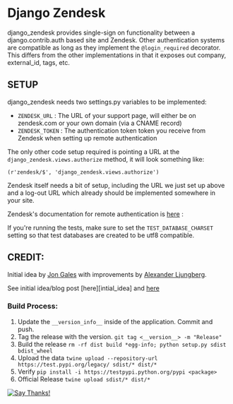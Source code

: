 # Django Zendesk

django_zendesk provides single-sign on functionality between a
django.contrib.auth based site and Zendesk. Other authentication
systems are compatible as long as they implement the
`@login_required` decorator.   This differs from the other
implementations in that it exposes out company, external_id, tags, etc.

## SETUP

django_zendesk needs two settings.py variables to be implemented:

 * `ZENDESK_URL` : The URL of your support page, will either be on
   zendesk.com or your own domain (via a CNAME record)
 * `ZENDESK_TOKEN` : The authentication token token you receive from
   Zendesk when setting up remote authentication

The only other code setup required is pointing a URL at the
`django_zendesk.views.authorize` method, it will look something like:
```
(r'zendesk/$', 'django_zendesk.views.authorize')
```

Zendesk itself needs a bit of setup, including the URL we just set up
above and a log-out URL which already should be implemented somewhere
in your site.

Zendesk's documentation for remote authentication is [here][remote_auth] :

If you're running the tests, make sure to set the `TEST_DATABASE_CHARSET`
setting so that test databases are created to be utf8 compatible.

## CREDIT:

Initial idea by [Jon Gales](mailto:me@jongales.com) with improvements
by [Alexander Ljungberg](mailto:aljungberg@wireload.net).

See initial idea/blog post [here][intial_idea] and [here][idea2]

### Build Process:
1.  Update the `__version_info__` inside of the application. Commit and push.
2.  Tag the release with the version. `git tag <__version__> -m "Release"`
3.  Build the release `rm -rf dist build *egg-info; python setup.py sdist bdist_wheel`
4.  Upload the data `twine upload --repository-url https://test.pypi.org/legacy/ sdist/* dist/*`
5.  Verify `pip install -i https://testpypi.python.org/pypi <package>`
6.  Official Release `twine upload sdist/* dist/*`



[![Say Thanks!](https://img.shields.io/badge/Say%20Thanks-!-1EAEDB.svg)](https://saythanks.io/to/rh0dium)

[remote_auth]: http://www.zendesk.com/api/remote_authentication
[initial_idea]: http://www.jongales.com/blog/2009/05/12/zendesk-remote-authentication-with-django/
[idea2]: https://bitbucket.org/jonknee/django_zendesk
